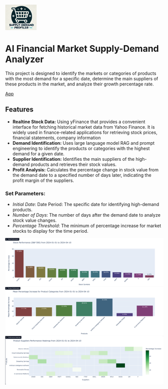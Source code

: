 <img src="example_images/icon.png" width="100" alt="alt text">

# AI Financial Market Supply-Demand Analyzer
This project is designed to identify the markets or categories of products with the most demand for a specific date, determine the main suppliers of these products in the market, and analyze their growth percentage rate.

[App](https://huggingface.co/spaces/reab5555/AI-Financial-Market-Supply-Demand-Analyzer)

## Features
- **Realtine Stock Data:** Using yFinance that provides a convenient interface for fetching historical market data from Yahoo Finance. It is widely used in finance-related applications for retrieving stock prices, financial statements, company information
- **Demand Identification:** Uses large language model RAG and prompt engineering to identify the products or categories with the highest demand for a given date.   
- **Supplier Identification:** Identifies the main suppliers of the high-demand products and retrieves their stock values.   
- **Profit Analysis:** Calculates the percentage change in stock value from the demand date to a specified number of days later, indicating the profit margin of the suppliers.   

    
### Set Parameters:    
 
- *Initial Date*: Date Period: The specific date for identifying high-demand products.   
- *Number of Days*: The number of days after the demand date to analyze stock value changes.   
- *Percentage Threshold*: The minimum of percentage increase for market stocks to display for the time period.

<img src="example_images/output_1.png" width="800" alt="alt text">
<img src="example_images/output_2.png" width="800" alt="alt text">
<img src="example_images/output_3.png" width="800" alt="alt text">
